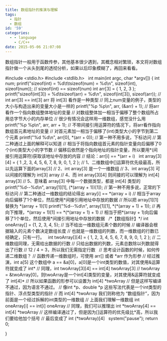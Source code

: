 ```yaml
---
title: 数组指针的推演与理解
tags:
  - 指针
  - 数组
id: '59'
categories:
  - - language
    - C/C++
date: 2015-05-06 21:07:08
---
```


数组指针一般用于函数传参，其他基本很少遇到，其概念相对繁琐，本文将对数组指针做一个从头到尾的透彻分析，如果以后印象模糊了，再回来看看。
<!-- more -->
#include <stdio.h>
#include <stdlib.h>
 
int main(int argc, char \*argv\[\])
{
int num;
printf("sizeof(int) = %d\\t\\tsizeof(num) = %d\\n", 
sizeof(int), sizeof(num));
// sizeof(int) == sizeof(num)
int arr\[3\] = { 1, 2, 3 };
printf("sizeof(int\[3\]) = %d\\tsizeof(arr) = %d\\n", 
sizeof(int\[3\]), sizeof(arr));
// int arr\[3\] == int\[3\] arr 将 int\[3\] 看作是一种类型
// 同上num变量的例子，类型的大小与构造出来的变量大小是一样的
printf("%p %p\\n", arr, (&arr) + 1);
// 将arr看作一个指向数组整体地址的变量
// 对数组整体加一相当于偏移了整个数组所占用总字节大小的内存单位
// 很少有情况会这样用一维数组，感觉没什么用
printf("%p %p\\n", arr, arr + 1);
// 不带间接引用运算符的情况下，将arr看作指向数组首元素地址的变量
// 对首元素加一相当于偏移了(int)类型大小的字节到第二个元素
printf("%d %d\\n", arr\[0\], \*(arr + 0));
// 第一种不用多说，下标访问
// 第二种通过上面的解释可以知道
// 相当于将指向数组首元素的指针变量向后偏移了0个(int)类型大小的字节数
// 偏移后依然是个指向地址的指针变量，所以要用\*(间接引用运算符)获取该地址中存放的内容
// 结论：arr\[i\] == \*(arr + i)
 
int array\[3\]\[4\] = { 1 ,2, 3, 4, 5, 6, 7, 8, 9, 0, 1, 2 };
// 1、二维数组中\[\]运算符优先级最高，所以先运算下面的array\[3\]
// 2、int array\[3\] 是一个一维数组
// 3、int array\[3\] 可以间接的理解为 int\[3\] array
// 4、而 int array\[3\]\[4\] 则间接的可以理解为 int\[4\] array\[3\]
// 5、意味着 array\[3\] 中每一个数据类型，都是 int\[4\] 类型的
printf("%d--%d\\n", array\[1\]\[1\], (\*(array + 1))\[1\]);
// 第一种不用多说，正常的下标访问
// 第二种通过一维数组的结论得出 array\[i\] == \*(array + i)
// 相当于array向后偏移了1个单位，然后使用\*间接引用地址中存放的数据
// 所以把 array\[1\]\[1\] 替换为 \*(array + 1)\[1\]
printf("%d--%d\\n", array\[1\]\[1\], \*(\*(array + 1) + 1));
// 再向下推理，\*(array + 1)\[1\] == \*(\*(array + 1) + 1)
// 相当于把\*(array + 1)向后偏移了1个单位，然后使用\*间接引用地址中存放的数据
 
/\*【数组指针】\*/
int oneArray\[\] = {1, 2, 3, 4, 5};
// 当不给出一维数组元素个数的时候
// 编译器会根据输入的元素个数决定数组长度
// 也就是一维数组的列数，而一维数组的行数已经确定，只有一行。
 
int twoArray\[\]\[4\] = { 1, 2, 3, 4, 5, 6, 7, 8, 9, 0, 1, 2 };
// 二维数组同理，无需给出数据的行数
// 只给出数据的列数，元素总数除以列数就得出了行数
// 12 / 4 = 3，所以我们无需指定行数
 
// 思考设计函数的时候，如何传递二维数组？
// 函数传递一维数组时，可使用 arr\[\] 或者 \*arr 作为形参
// 经过推演，int a\[5\] 这个数组中 a == &a\[0\]，a\[0\]是一个int类型的数值，对其使用&运算符就变成了 int\*
// 同理，int twoArray\[3\]\[4\] == int\[4\] twoArray\[3\]
// twoArray = &twoArray\[0\]，则twoArray是一个int\[4\]类型的变量，对其使用&运算符就变成了 int\[4\]\*
// 所以如果函数的形参可以设置为 int\[4\] \*twoArray
// 但是这样写编译不通过，因为语言不通过。
// 像int \*p、double \*p 这些写法代表是一个int类型的指针、浮点型类型的指针
// 而 int\[4\] \*twoArray 我们则称他为 “数组指针”，因为前面是一个经过拆解的int类型的一维数组
// 上面我们理解一维数组 int oneArray\[i\] == int\[i\] oneArray
// 同理，我们可以推理出 int \*twoArray\[4\] == int\[4\] \*twoArray
// 这样编译通过了，但是因为\[\]运算符的优先级比\*高，所以我们要给他加个括号
// 最后变成了 int (\*twoArray)\[4\]
 
system("pause");
return 0;

}